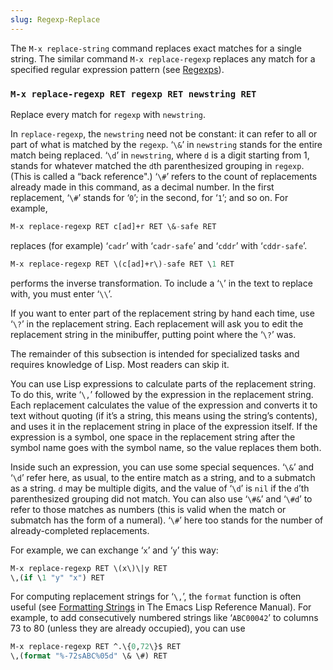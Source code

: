 ```yaml
---
slug: Regexp-Replace
---
```


The `M-x replace-string` command replaces exact matches for a single string. The similar command `M-x replace-regexp` replaces any match for a specified regular expression pattern (see [Regexps](Regexps)).

### `M-x replace-regexp RET regexp RET newstring RET`

Replace every match for `regexp` with `newstring`.

In `replace-regexp`, the `newstring` need not be constant: it can refer to all or part of what is matched by the `regexp`. ‘`\&`’ in `newstring` stands for the entire match being replaced. ‘`\d`’ in `newstring`, where `d` is a digit starting from 1, stands for whatever matched the `d`th parenthesized grouping in `regexp`. (This is called a “back reference".) ‘`\#`’ refers to the count of replacements already made in this command, as a decimal number. In the first replacement, ‘`\#`’ stands for ‘`0`’; in the second, for ‘`1`’; and so on. For example,

```lisp
M-x replace-regexp RET c[ad]+r RET \&-safe RET
```

replaces (for example) ‘`cadr`’ with ‘`cadr-safe`’ and ‘`cddr`’ with ‘`cddr-safe`’.

```lisp
M-x replace-regexp RET \(c[ad]+r\)-safe RET \1 RET
```

performs the inverse transformation. To include a ‘`\`’ in the text to replace with, you must enter ‘`\\`’.

If you want to enter part of the replacement string by hand each time, use ‘`\?`’ in the replacement string. Each replacement will ask you to edit the replacement string in the minibuffer, putting point where the ‘`\?`’ was.

The remainder of this subsection is intended for specialized tasks and requires knowledge of Lisp. Most readers can skip it.

You can use Lisp expressions to calculate parts of the replacement string. To do this, write ‘`\,`’ followed by the expression in the replacement string. Each replacement calculates the value of the expression and converts it to text without quoting (if it’s a string, this means using the string’s contents), and uses it in the replacement string in place of the expression itself. If the expression is a symbol, one space in the replacement string after the symbol name goes with the symbol name, so the value replaces them both.

Inside such an expression, you can use some special sequences. ‘`\&`’ and ‘`\d`’ refer here, as usual, to the entire match as a string, and to a submatch as a string. `d` may be multiple digits, and the value of ‘`\d`’ is `nil` if the `d`’th parenthesized grouping did not match. You can also use ‘`\#&`’ and ‘`\#d`’ to refer to those matches as numbers (this is valid when the match or submatch has the form of a numeral). ‘`\#`’ here too stands for the number of already-completed replacements.

For example, we can exchange ‘`x`’ and ‘`y`’ this way:

```lisp
M-x replace-regexp RET \(x\)\|y RET
\,(if \1 "y" "x") RET
```

For computing replacement strings for ‘`\,`’, the `format` function is often useful (see [Formatting Strings](https://www.gnu.org/software/emacs/manual/html_mono/elisp.html#Formatting-Strings) in The Emacs Lisp Reference Manual). For example, to add consecutively numbered strings like ‘`ABC00042`’ to columns 73 to 80<!-- /@w --> (unless they are already occupied), you can use

```lisp
M-x replace-regexp RET ^.\{0,72\}$ RET
\,(format "%-72sABC%05d" \& \#) RET
```
